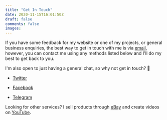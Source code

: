 ```yaml
---
title: "Get In Touch"
date: 2020-11-15T16:01:50Z
draft: false
comments: false
images:
---
```


If you have some feedback for my website or one of my projects, or general business enquiries, the best way to get in touch with me is via [email](mailto:brandon@bpowell.net), however, you can contact me using any methods listed below and I'll do my best to get back to you.

I'm also open to just having a general chat, so why not get in touch? :slightly_smiling_face:

- [Twitter](/twitter)
- [Facebook](/facebook)

- [Telegram](/telegram)


Looking for other services? I sell products through [eBay](/ebay) and create videos on [YouTube](/youtube).